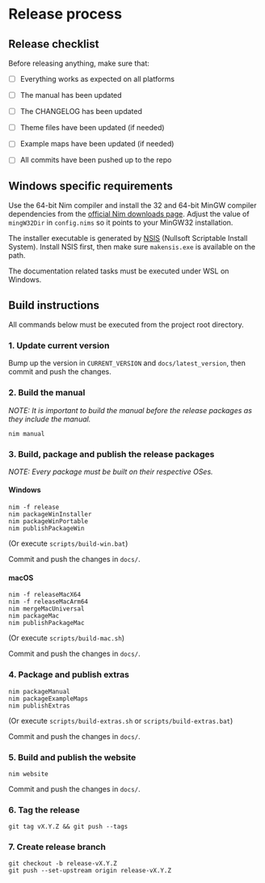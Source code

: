 # Release process

## Release checklist

Before releasing anything, make sure that:

- [ ] Everything works as expected on all platforms
- [ ] The manual has been updated
- [ ] The CHANGELOG has been updated
- [ ] Theme files have been updated (if needed)
- [ ] Example maps have been updated (if needed)
- [ ] All commits have been pushed up to the repo


## Windows specific requirements

Use the 64-bit Nim compiler and install the 32 and 64-bit MinGW compiler
dependencies from the [official Nim downloads
page](https://nim-lang.org/install_windows.html). Adjust the value of
`mingW32Dir` in `config.nims` so it points to your MinGW32 installation.

The installer executable is generated by [NSIS](https://nsis.sourceforge.io)
(Nullsoft Scriptable Install System). Install NSIS first, then make sure
`makensis.exe` is available on the path.

The documentation related tasks must be executed under WSL on Windows.


## Build instructions

All commands below must be executed from the project root directory.


### 1. Update current version

Bump up the version in `CURRENT_VERSION` and `docs/latest_version`, then
commit and push the changes.


### 2. Build the manual

*NOTE: It is important to build the manual before the release packages as
they include the manual.*

```
nim manual
```


### 3. Build, package and publish the release packages

*NOTE: Every package must be built on their respective OSes.*

#### Windows

```
nim -f release
nim packageWinInstaller
nim packageWinPortable
nim publishPackageWin
```

(Or execute `scripts/build-win.bat`)

Commit and push the changes in `docs/`.


#### macOS

```
nim -f releaseMacX64
nim -f releaseMacArm64
nim mergeMacUniversal
nim packageMac
nim publishPackageMac
```

(Or execute `scripts/build-mac.sh`)

Commit and push the changes in `docs/`.


### 4. Package and publish extras

```
nim packageManual
nim packageExampleMaps
nim publishExtras
```

(Or execute `scripts/build-extras.sh` or `scripts/build-extras.bat`)

Commit and push the changes in `docs/`.


### 5. Build and publish the website

```
nim website
```

Commit and push the changes in `docs/`.


### 6. Tag the release

```
git tag vX.Y.Z && git push --tags
```


### 7. Create release branch

```
git checkout -b release-vX.Y.Z
git push --set-upstream origin release-vX.Y.Z
```

